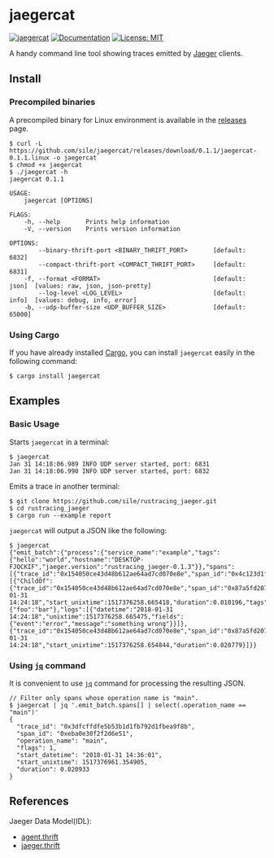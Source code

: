 jaegercat
=========

[![jaegercat](http://meritbadge.herokuapp.com/jaegercat)](https://crates.io/crates/jaegercat)
[![Documentation](https://docs.rs/jaegercat/badge.svg)](https://docs.rs/jaegercat)
[![License: MIT](https://img.shields.io/badge/license-MIT-blue.svg)](LICENSE)

A handy command line tool showing traces emitted by [Jaeger][jaeger] clients.

Install
--------

### Precompiled binaries

A precompiled binary for Linux environment is available in the [releases] page.

```console
$ curl -L https://github.com/sile/jaegercat/releases/download/0.1.1/jaegercat-0.1.1.linux -o jaegercat
$ chmod +x jaegercat
$ ./jaegercat -h
jaegercat 0.1.1

USAGE:
    jaegercat [OPTIONS]

FLAGS:
    -h, --help       Prints help information
    -V, --version    Prints version information

OPTIONS:
        --binary-thrift-port <BINARY_THRIFT_PORT>       [default: 6832]
        --compact-thrift-port <COMPACT_THRIFT_PORT>     [default: 6831]
    -f, --format <FORMAT>                               [default: json]  [values: raw, json, json-pretty]
        --log-level <LOG_LEVEL>                         [default: info]  [values: debug, info, error]
    -b, --udp-buffer-size <UDP_BUFFER_SIZE>             [default: 65000]
```

### Using Cargo

If you have already installed [Cargo][cargo], you can install `jaegercat` easily in the following command:

```console
$ cargo install jaegercat
```

Examples
--------

### Basic Usage

Starts `jaegercat` in a terminal:

```console
$ jaegercat
Jan 31 14:18:06.989 INFO UDP server started, port: 6831
Jan 31 14:18:06.990 INFO UDP server started, port: 6832
```

Emits a trace in another terminal:
```console
$ git clone https://github.com/sile/rustracing_jaeger.git
$ cd rustracing_jaeger
$ cargo run --example report
```

`jaegercat` will output a JSON like the following:
```console
$ jaegercat
{"emit_batch":{"process":{"service_name":"example","tags":{"hello":"world","hostname":"DESKTOP-FJQCKIF","jaeger.version":"rustracing_jaeger-0.1.3"}},"spans":[{"trace_id":"0x154050ce43d48b612ae64ad7cd070e8e","span_id":"0x4c123d1fd41219d5","parent_span_id":"0x87a5fd207c065420","operation_name":"sub","references":[{"ChildOf":{"trace_id":"0x154050ce43d48b612ae64ad7cd070e8e","span_id":"0x87a5fd207c065420"}}],"flags":1,"start_datetime":"2018-01-31 14:24:18","start_unixtime":1517376258.665418,"duration":0.010196,"tags":{"foo":"bar"},"logs":[{"datetime":"2018-01-31 14:24:18","unixtime":1517376258.665475,"fields":{"event":"error","message":"something wrong"}}]},{"trace_id":"0x154050ce43d48b612ae64ad7cd070e8e","span_id":"0x87a5fd207c065420","operation_name":"main","flags":1,"start_datetime":"2018-01-31 14:24:18","start_unixtime":1517376258.654844,"duration":0.020779}]}}
```

### Using [`jq`][jq] command

It is convenient to use [`jq`][jq] command for processing the resulting JSON.

```console
// Filter only spans whose operation name is "main".
$ jaegercat | jq '.emit_batch.spans[] | select(.operation_name == "main")'
{
  "trace_id": "0x3dfcffdfe5b53b1d1fb792d1fbea9f8b",
  "span_id": "0xeba0e30f2f2d6e51",
  "operation_name": "main",
  "flags": 1,
  "start_datetime": "2018-01-31 14:36:01",
  "start_unixtime": 1517376961.354905,
  "duration": 0.020933
}
```

References
-----------

Jaeger Data Model(IDL):
- [agent.thrift]
- [jaeger.thrift]

[jaeger]: https://jaeger.readthedocs.io/
[cargo]: https://doc.rust-lang.org/cargo/
[jq]: https://stedolan.github.io/jq/
[releases]: https://github.com/sile/jaegercat/releases
[agent.thrift]: https://github.com/jaegertracing/jaeger-idl/blob/master/thrift/agent.thrift
[jaeger.thrift]: https://github.com/jaegertracing/jaeger-idl/blob/master/thrift/jaeger.thrift
